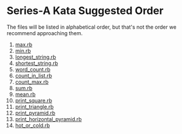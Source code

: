 # Series-A Kata Suggested Order

The files will be listed in alphabetical order, but that's
not the order we recommend approaching them.

1. [max.rb](max.rb)
1. [min.rb](min.rb)
1. [longest_string.rb](longest_string.rb)
1. [shortest_string.rb](shortest_string.rb)
1. [word_count.rb](word_count.rb)
1. [count_in_list.rb](count_in_list.rb)
1. [count_max.rb](count_max.rb)
1. [sum.rb](sum.rb)
1. [mean.rb](mean.rb)
1. [print_square.rb](print_square.rb)
1. [print_triangle.rb](print_triangle.rb)
1. [print_pyramid.rb](print_pyramid.rb)
1. [print_horizontal_pyramid.rb](print_horizontal_pyramid.rb)
1. [hot_or_cold.rb](hot_or_cold.rb)
